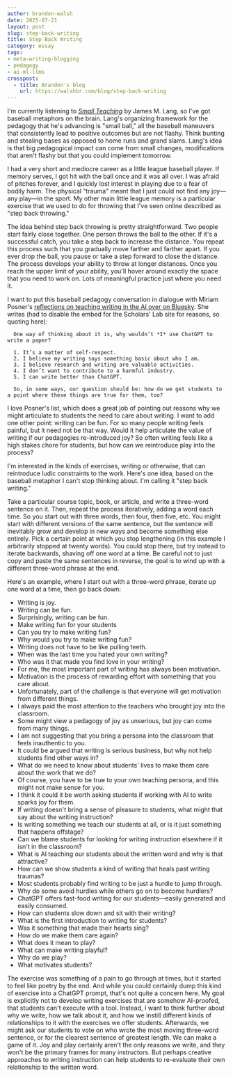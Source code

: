 ```yaml
---
author: brandon-walsh
date: 2025-07-21
layout: post
slug: step-back-writing
title: Step Back Writing
category: essay
tags:
- meta-writing-blogging
- pedagogy
- ai-ml-llms
crosspost:
  - title: Brandon's blog
    url: https://walshbr.com/blog/step-back-writing
---
```

I'm currently listening to _[Small Teaching](https://www.wiley.com/en-us/Small+Teaching%3A+Everyday+Lessons+from+the+Science+of+Learning%2C+2nd+Edition-p-9781119755548)_ by James M. Lang, so I've got baseball metaphors on the brain. Lang's organizing framework for the pedagogy that he's advancing is "small ball," all the baseball maneuvers that consistently lead to positive outcomes but are not flashy. Think bunting and stealing bases as opposed to home runs and grand slams. Lang's idea is that big pedagogical impact can come from small changes, modifications that aren't flashy but that you could implement tomorrow.

I had a very short and mediocre career as a little league baseball player. If memory serves, I got hit with the ball once and it was all over. I was afraid of pitches forever, and I quickly lost interest in playing due to a fear of bodily harm. The physical "trauma" meant that I just could not find any joy—any play—in the sport. My other main little league memory is a particular exercise that we used to do for throwing that I've seen online described as "step back throwing." 

The idea behind step back throwing is pretty straightforward. Two people start fairly close together. One person throws the ball to the other. If it's a successful catch, you take a step back to increase the distance. You repeat this process such that you gradually move farther and farther apart. If you ever drop the ball, you pause or take a step forward to close the distance. The process develops your ability to throw at longer distances. Once you reach the upper limit of your ability, you'll hover around exactly the space that you need to work on. Lots of meaningful practice just where you need it. 

I want to put this baseball pedagogy conversation in dialogue with Miriam Posner's [reflections on teaching writing in the AI over on Bluesky](https://bsky.app/profile/did:plc:rzn6yramffebefeitqifiqqz/post/3lqpq5afvic2x?ref_src=embed&ref_url=https%253A%252F%252Fwalshbr.com%252F). She writes (had to disable the embed for the Scholars' Lab site for reasons, so quoting here):

```
  One way of thinking about it is, why wouldn’t *I* use ChatGPT to write a paper?

  1. It’s a matter of self-respect.
  2. I believe my writing says something basic about who I am.
  3. I believe research and writing are valuable activities.
  4. I don’t want to contribute to a harmful industry.
  5. I can write better than ChatGPT.

  So, in some ways, our question should be: how do we get students to a point where these things are true for them, too?
```

I love Posner's list, which does a great job of pointing out reasons why we might articulate to students the need to care about writing. I want to add one other point: writing can be fun. For so many people writing feels painful, but it need not be that way. Would it help articulate the value of writing if our pedagogies re-introduced joy? So often writing feels like a high stakes chore for students, but how can we reintroduce play into the process?

I'm interested in the kinds of exercises, writing or otherwise, that can reintroduce ludic constraints to the work. Here's one idea, based on the baseball metaphor I can't stop thinking about. I'm calling it "step back writing." 

Take a particular course topic, book, or article, and write a three-word sentence on it. Then, repeat the process iteratively, adding a word each time. So you start out with three words, then four, then five, etc. You might start with different versions of the same sentence, but the sentence will inevitably grow and develop in new ways and become something else entirely. Pick a certain point at which you stop lengthening (in this example I arbitrarily stopped at twenty words). You could stop there, but try instead to iterate backwards, shaving off one word at a time. Be careful not to just copy and paste the same sentences in reverse, the goal is to wind up with a different three-word phrase at the end. 

Here's an example, where I start out with a three-word phrase, iterate up one word at a time, then go back down:

* Writing is joy.
* Writing can be fun.
* Surprisingly, writing can be fun. 
* Make writing fun for your students
* Can you try to make writing fun?
* Why would you try to make writing fun?
* Writing does not have to be like pulling teeth.
* When was the last time you hated your own writing?
* Who was it that made you find love in your writing?
* For me, the most important part of writing has always been motivation.
* Motivation is the process of rewarding effort with something that you care about.
* Unfortunately, part of the challenge is that everyone will get motivation from different things.
* I always paid the most attention to the teachers who brought joy into the classroom. 
* Some might view a pedagogy of joy as unserious, but joy can come from many things.
* I am not suggesting that you bring a persona into the classroom that feels inauthentic to you.
* It could be argued that writing is serious business, but why not help students find other ways in?
* What do we need to know about students' lives to make them care about the work that we do?
* Of course, you have to be true to your own teaching persona, and this might not make sense for you.
* I think it could it be worth asking students if working with AI to write sparks joy for them.
* If writing doesn't bring a sense of pleasure to students, what might that say about the writing instruction?
* Is writing something we teach our students at all, or is it just something that happens offstage?
* Can we blame students for looking for writing instruction elsewhere if it isn't in the classroom?
* What is AI teaching our students about the written word and why is that attractive?
* How can we show students a kind of writing that heals past writing traumas? 
* Most students probably find writing to be just a hurdle to jump through.
* Why do some avoid hurdles while others go on to become hurdlers?
* ChatGPT offers fast-food writing for our students—easily generated and easily consumed.
* How can students slow down and sit with their writing?
* What is the first introduction to writing for students?
* Was it something that made their hearts sing?
* How do we make them care again?
* What does it mean to play?
* What can make writing playful?
* Why do we play?
* What motivates students?

The exercise was something of a pain to go through at times, but it started to feel like poetry by the end. And while you could certainly dump this kind of exercise into a ChatGPT prompt, that's not quite a concern here. My goal is explicitly not to develop writing exercises that are somehow AI-proofed, that students can't execute with a tool. Instead, I want to think further about why we write, how we talk about it, and how we instill different kinds of relationships to it with the exercises we offer students. Afterwards, we might ask our students to vote on who wrote the most moving three-word sentence, or for the clearest sentence of greatest length. We can make a game of it. Joy and play certainly aren't the only reasons we write, and they won't be the primary frames for many instructors. But perhaps creative approaches to writing instruction can help students to re-evaluate their own relationship to the written word. 
